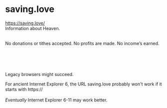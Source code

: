 # saving.love

https://saving.love/ <br>
Information about Heaven. <br><br>

No donations or tithes accepted. No profits are made. No income’s earned. <br><br><br><br><br> 


Legacy browsers might succeed. <br>

For ancient Internet Explorer 6, the URL saving.love probably won't work if it starts with https:// <br><br>
<i>Eventually</i> Internet Explorer 6-11 may work better.<br>
